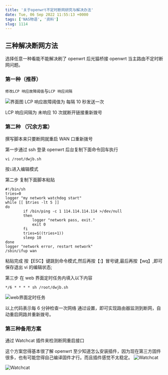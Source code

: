 ```yaml
---
title: '关于openwrt不定时断网研究与解决办法'
date: Tue, 06 Sep 2022 11:55:13 +0000
tags: ['NAS物语', '资料']
slug: 1114
---
```


## 三种解决断网方法

选择任意一种看能不能解决刷了 openwrt 后光猫桥接 openwrt 当主路由不定时断网问题。

### 第一种（推荐）

`修改LCP 响应故障阈值`与`LCP 响应间隔`

![界面图](https://gao4.top/wp-content/uploads/2023/05/2853494952.png)
LCP 响应故障阈值为 每隔 10 秒发送一次

LCP 响应间隔为 未响应 10 次就断开链接重新拨号

### 第二种 （冗余方案）

撰写脚本来只要断网就重启 WAN 口重新拨号

第一步通过 ssh 登录 openwrt 后台复制下面命令回车执行

```
vi /root/dwjb.sh
```

按`i`进入编辑模式

第二步 复制下面脚本粘贴

```
#!/bin/sh
tries=0
logger "my network watchdog start"
while [[ $tries -lt 5 ]]
do
        if /bin/ping -c 1 114.114.114.114 >/dev/null
        then
            logger "network pass, exit."
            exit 0
        fi
        tries=$((tries+1))
        sleep 10
done
logger "network error, restart network"
/sbin/ifup wan
```

粘贴完成 按【ESC】键跳到命令模式,然后再按【:】冒号键,最后再按【wq】,即可保存退出 vi 的编辑状态;

第三步 在 web 界面定时任务内填入以下内容

```
*/6 * * * * sh /root/dwjb.sh
```

![web界面定时任务](https://gao4.top/wp-content/uploads/2023/05/2196474465.png)

以上代码表示每 6 分钟检查一次网络
通过设置，即可实现路由器监测到断网，自动重启网路并重新拨号。

### 第三种备用方案

通过 Watchcat 插件来检测断网重启接口

这个方案您得基本很了解 openwrt 至少知道怎么安装插件，因为现在第三方固件很多，也有可能您得自己编译固件才行。而且插件感觉不太稳定。
![Watchcat](https://gao4.top/wp-content/uploads/2023/05/2841602605.png)

![Watchcat](https://gao4.top/wp-content/uploads/2023/05/4123531025.png)
